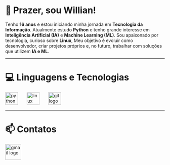 # 📌 Prazer, sou Willian!

Tenho **16 anos** e estou iniciando minha jornada em **Tecnologia da Informação**. Atualmente estudo **Python** e tenho grande interesse em **Inteligência Artificial (IA)** e **Machine Learning (ML)**. Sou apaixonado por tecnologia, curioso sobre **Linux**, Meu objetivo é evoluir como desenvolvedor, criar projetos próprios e, no futuro, trabalhar com soluções que utilizem **IA e ML**.  

---

# 💻 Linguagens e Tecnologias

<div align="left">
  <img src="https://cdn.jsdelivr.net/gh/devicons/devicon/icons/python/python-original.svg" height="40" alt="python logo"  />
  <img width="20" />
  <img src="https://cdn.jsdelivr.net/gh/devicons/devicon/icons/linux/linux-original.svg" height="40" alt="linux logo"  />
  <img width="20" />
  <img src="https://cdn.jsdelivr.net/gh/devicons/devicon/icons/git/git-original.svg" height="40" alt="git logo"  />
</div>

---

# 📫 Contatos

<div align="left">
  <img src="https://img.shields.io/static/v1?message=Gmail&logo=gmail&label=&color=D14836&logoColor=white&labelColor=&style=for-the-badge" height="50" alt="gmail logo"  />
</div>

